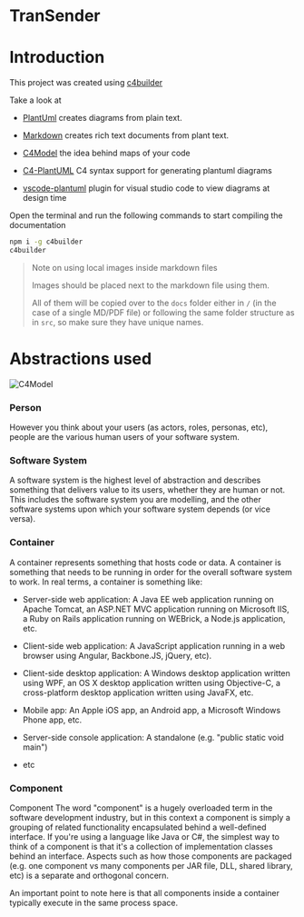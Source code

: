 # TranSender

# Introduction

This project was created using [c4builder](https://adrianvlupu.github.io/C4-Builder/)

Take a look at 

- [PlantUml](http://plantuml.com/) creates diagrams from plain text.

- [Markdown](https://guides.github.com/features/mastering-markdown/) creates rich text documents from plant text.

- [C4Model](https://c4model.com/) the idea behind maps of your code

- [C4-PlantUML](https://github.com/RicardoNiepel/C4-PlantUML) C4 syntax support for generating plantuml diagrams

- [vscode-plantuml](https://github.com/qjebbs/vscode-plantuml) plugin for visual studio code to view diagrams at design time

Open the terminal and run the following commands to start compiling the documentation

```bash
npm i -g c4builder
c4builder
```

> Note on using local images inside markdown files
>
> Images should be placed next to the markdown file using them.
>
> All of them will be copied over to the `docs` folder either in `/` (in the case of a single MD/PDF file) or following the same folder structure as in `src`, so make sure they have unique names.  

# Abstractions used

![C4Model](https://c4model.com/img/abstractions.png)

### Person

However you think about your users (as actors, roles, personas, etc), people are the various human users of your software system. 

### Software System

A software system is the highest level of abstraction and describes something that delivers value to its users, whether they are human or not. This includes the software system you are modelling, and the other software systems upon which your software system depends (or vice versa). 

### Container

A container represents something that hosts code or data. A container is something that needs to be running in order for the overall software system to work. In real terms, a container is something like: 

- Server-side web application: A Java EE web application running on Apache Tomcat, an ASP.NET MVC application running on Microsoft IIS, a Ruby on Rails application running on WEBrick, a Node.js application, etc.

- Client-side web application: A JavaScript application running in a web browser using Angular, Backbone.JS, jQuery, etc).

- Client-side desktop application: A Windows desktop application written using WPF, an OS X desktop application written using Objective-C, a cross-platform desktop application written using JavaFX, etc.
- Mobile app: An Apple iOS app, an Android app, a Microsoft Windows Phone app, etc.

- Server-side console application: A standalone (e.g. "public static void main") 

- etc

### Component

Component
The word "component" is a hugely overloaded term in the software development industry, but in this context a component is simply a grouping of related functionality encapsulated behind a well-defined interface. If you're using a language like Java or C#, the simplest way to think of a component is that it's a collection of implementation classes behind an interface. Aspects such as how those components are packaged (e.g. one component vs many components per JAR file, DLL, shared library, etc) is a separate and orthogonal concern. 

An important point to note here is that all components inside a container typically execute in the same process space. 
